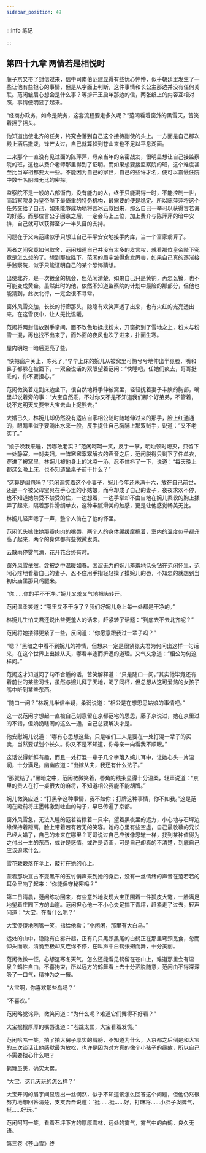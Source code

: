 ```yaml
---
sidebar_position: 49
---
```


:::info 笔记



:::

## 第四十九章 **两情若是相悦时**

藤子京又带了封信过来，信中司南伯范建显得有些忧心忡忡，似乎朝廷里发生了一些让他有些担心的事情，但是从字面上判断，这件事情和长公主那边并没有任何关联。范闲皱眉心想会是什么事？等拆开王启年那边的信，两张纸上的内容互相对照，事情便明显了起来。

“经商办政务，如今是院务，这套流程要走多久呢？”范闲看着窗外的黑雪天，苦笑着摇了摇头。

他知道出使北齐的任务，终究会落到自己这个接待副使的头上。一方面是自己那次殿上酒后撒泼，锋芒太过，自己就算躲到苍山来也不足以平息湖面。

二来那个一直没有见过面的陈萍萍，母亲当年的亲密战友，很明显想让自己接监察院的班，这也从费介老师那里得到了证明。而如果想要接监察院的班，这个难度甚至比当宰相都要大一些。不能因为自己的家世，自己的些许才名，便可以震慑住院中数千名阴暗无比的密探。

监察院不是一般的六部衙门，没有能力的人，终于只能混得一时，不能控制一世，而监察院身为皇帝陛下最倚重的特务机构，最需要的便是稳定。所以陈萍萍将这个任务交给了自己，如果能够成功地将言冰云救回来，那么自己一举可以获得言若诲的好感。而那位言公子回京之后，一定会马上上位，加上费介与陈萍萍的暗中安排，自己就可以获得至少一半头目的支持。

问题在于父亲范建似乎只想让自己平平安安地接手内库，当一个富家翁算了。

两者之间究竟如何取舍，范闲知道自己并没有太多的发言权，就看那位皇帝陛下究竟是怎么想的了。想到那位陛下，范闲的眉宇皱得愈发厉害，如果自己真的逐渐接手监察院，似乎只能证明自己的某个恐怖猜想。

出使北齐，是一次镀金的机会，但范闲清楚，如果自己只是黄铜，再怎么镀，也不可能变成黄金。虽然此时的他，依然不知道监察院的计划中最险的那部分，但他也能猜到，此次北行，一定会很不寻常。

窗外风雪交加，长长的行廊那头，隐隐有欢笑声透了出来，也有火红的光亮透出来。在这雪夜中，让人无比温暖。

范闲将两封信放到手掌间，面不改色地揉成粉末，开窗扔到了雪地之上，粉末与粉雪一混，再也找不出来了，而外面的夜风也吹了进来，扑面生寒。

屋内明烛一暗后更亮了些。

“快把窗户关上，冻死了。”早早上床的婉儿从被窝里可怜兮兮地伸出半张脸，嘴和鼻子都躲在被面下，一双会说话的双眼望着范闲：“快睡吧，任她们疯去，哥哥挺乖的，你不要担心。”

范闲微笑着走到床边坐下，很自然地将手伸被窝里，轻轻抚着妻子丰腴的胸部，嘴里却说着旁的事：“大宝自然乖，不过你又不是不知道我们那个好弟弟，不管着，说不定明天又要带大宝去山上捉熊去。”

大婚已久，林婉儿却仍然没有适应自家相公随时随地伸过来的那手，脸上红通通的，眼睛里似乎要淌出水来一般，反手捉住自己胸脯上那双贼手，说道：“又不老实了。”

“娘子唤我来睡，我哪敢老实？”范闲呵呵一笑，反手一掌，明烛顿时熄灭，只留下一处静室，一对夫妇。一阵窸窸窣窣解衣的声音之后，范闲脱得只剩下了件单衣，穿进了被窝里，林婉儿被他身上的冰凉一沁，忍不住抖了一下，说道：“每天晚上都这么晚上床，也不知道坐桌子前干什么？”

“这算是闺怨吗？”范闲调笑着这个小妻子，婉儿今年还未满十六，放在自己前世，还是一个被父母宝贝在手心里的小姑娘，而今却成了自己的妻子，夜夜求欢不停，也不知道她禁受不禁受的住，一边想着，一边手掌却不由自地在婉儿柔软的胸上揉弄了起来，隔着那件滑绸单衣，这种丰腻滑美的触感，更是让他感觉畅美无比。

林婉儿轻声嗯了一声，整个人倚在了他的怀里。

范闲低头噙住她那瓣肉肉的嘴唇，两个人的身体缓缓摩擦着，室内的温度似乎都升高了起来，两个的身体都有些微微发烫。

云散雨停雾气清，花开花合终有时。

窗外风雪依然。衾被之中温暖如春。困涩无力的婉儿羞羞地低头钻在范闲怀里，范闲心疼地看着自己的妻子，忍不住用手指轻轻摸了摸婉儿的唇，不知怎的就想到当初庆庙里那只鸡腿来。

“你……你的手不干净。”婉儿又羞又气地把头转开。

范闲温柔笑道：“哪里又不干净了？我们好婉儿身上每一处都是干净的。”

林婉儿生怕夫君还说出些更羞人的话来，赶紧转了话题：“到底去不去北齐呢？”

范闲将她搂得更紧了一些，反问道：“你愿意跟我过一辈子吗？”

“嗯？”黑暗之中看不到婉儿的神情，但想来一定是很紧张夫君为何问出这样一句话来，在这个世界上出嫁从夫，哪看半途而折返的道理。又气又急道：“相公为何这样问。”

范闲这才知道问了句不合适的话，苦笑解释道：“只是随口一问。”其实他毕竟还有着前世的某些习性，虽然与婉儿拜了天地，喝了同杯，但总想从这可爱煞的女孩子嘴中听到某些东西。

“随口一问？”林婉儿半信半疑，柔弱说道：“相公是在想思思姑娘的事情吧。”

这一说范闲才想起一直被自己刻意留在京都范宅的思思，藤子京说过，她在京里过的不错，但奶奶瞎闹的这么一通，自己总要解决才是。

他安慰婉儿说道：“哪有心思想这些，只是咱们二人是要在一处打混一辈子的买卖，当然要谋划个长久。你又不是不知道，你母亲一向看我不顺眼。”

这话说得新鲜有趣，而且一处打混一辈子几个字落入婉儿耳中，让她心头一片温润，十分满足。幽幽应道：“出嫁从夫，我还有什么法子。”

“那就结了。”黑暗之中，范闲微微笑着，唇角的线条显得十分温柔，轻声说道：“京里的贵人在打一桌很大的麻将，不知道相公我能不能胡牌。”

婉儿微笑应道：“打黑拳这种事情，我不如你；打牌这种事情，你不如我。”这是范闲在殿前将庄墨韩激到吐血的句子，早已传遍了京都。

窗外风雪急，无法入睡的范若若撑着一只伞，望着黑夜里的远方，小心地与石坪边缘保持着距离，脸上带着若有若无的笑容。她的心里有些空虚，自己最敬慕的兄长已经大婚了，自己的未来在哪里？哥哥说过自己应该像思辙一样，找到某种值得为之付出一生的东西，或许是感情，或许是诗画，可是自己却真的不清楚，到底自己应该追求什么。

雪花簌簌落在伞上，敲打在她的心上。

蒙着那块亘古不变黑布的五竹悄声来到她的身后，没有一丝情绪的声音在范若若的耳朵里响了起来：“你能保守秘密吗？”

第二日清晨，范闲练功回来，有些意外地发现大宝正围着一件狐皮大氅，一脸满足地望着庄园下方的山崖。范闲担心他一不小心失足摔下青坪，赶紧走了过去，轻声问道：“大宝，在看什么呢？”

大宝傻傻地咧嘴一笑，指给他看：“小闲闲，那里有大白鸟。”

远处的山中，隐隐有白雾升起，正有几只黑颈黑尾的白鹤正在那里弯颈觅食，忽而仰头而歌，清脆至极却又连绵不停，在叫声中白鹤张翅而舞，十分美丽。

范闲微微一怔，心想这寒冬天气，怎么还能看见鹤留在苍山上，难道那里会有温泉？鹤性自由，不喜拘束，所以远方的鹤舞看上去十分洒脱随意，范闲由不得深深吸了一口气，精神为之一振。

“大宝啊，你喜欢那些鸟吗？”

“不喜欢。”

范闲略觉诧异，微笑问道：“为什么呢？难道它们舞得不好看？”

大宝抿抿厚厚的嘴唇说道：“老跳太累，大宝看着发慌。”

范闲哈哈一笑，拍了拍大舅子厚实的肩膀，不知道为什么，入京都之后倒是和大宝的三次谈话让他感觉最为放松，也许是因为对方真的像个小孩子的缘故，所以自己不需要担心什么吧？

鹤舞虽美，确实太累。

“大宝，这几天玩的怎么样？”

大宝开阔的眉宇间显现出一丝惘然，似乎不知道该怎么回答这个问题，但他仍然很努力地想回答清楚，支支吾吾说道：“挺……挺……好，打麻将……小胖子发脾气，挺……好玩。”

范闲呵呵一笑，看着石坪下方的厚厚雪林，远处的雾气，雾气中的白鹤，良久无语。

第三卷《苍山雪》终

